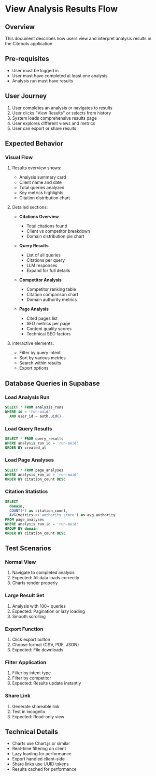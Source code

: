 # View Analysis Results Flow

## Overview
This document describes how users view and interpret analysis results in the Citebots application.

## Pre-requisites
- User must be logged in
- User must have completed at least one analysis
- Analysis run must have results

## User Journey
1. User completes an analysis or navigates to results
2. User clicks "View Results" or selects from history
3. System loads comprehensive results page
4. User explores different views and metrics
5. User can export or share results

## Expected Behavior

### Visual Flow
1. Results overview shows:
   - Analysis summary card
   - Client name and date
   - Total queries analyzed
   - Key metrics highlights
   - Citation distribution chart

2. Detailed sections:
   - **Citations Overview**
     - Total citations found
     - Client vs competitor breakdown
     - Domain distribution pie chart
   
   - **Query Results**
     - List of all queries
     - Citations per query
     - LLM responses
     - Expand for full details
   
   - **Competitor Analysis**
     - Competitor ranking table
     - Citation comparison chart
     - Domain authority metrics
   
   - **Page Analysis**
     - Cited pages list
     - SEO metrics per page
     - Content quality scores
     - Technical SEO factors

3. Interactive elements:
   - Filter by query intent
   - Sort by various metrics
   - Search within results
   - Export options

## Database Queries in Supabase

### Load Analysis Run
```sql
SELECT * FROM analysis_runs 
WHERE id = 'run-uuid' 
  AND user_id = auth.uid()
```

### Load Query Results
```sql
SELECT * FROM query_results 
WHERE analysis_run_id = 'run-uuid'
ORDER BY created_at
```

### Load Page Analyses
```sql
SELECT * FROM page_analyses 
WHERE analysis_run_id = 'run-uuid'
ORDER BY citation_count DESC
```

### Citation Statistics
```sql
SELECT 
  domain,
  COUNT(*) as citation_count,
  AVG(metrics->>'authority_score') as avg_authority
FROM page_analyses
WHERE analysis_run_id = 'run-uuid'
GROUP BY domain
ORDER BY citation_count DESC
```

## Test Scenarios

### Normal View
1. Navigate to completed analysis
2. Expected: All data loads correctly
3. Charts render properly

### Large Result Set
1. Analysis with 100+ queries
2. Expected: Pagination or lazy loading
3. Smooth scrolling

### Export Function
1. Click export button
2. Choose format (CSV, PDF, JSON)
3. Expected: File downloads

### Filter Application
1. Filter by intent type
2. Filter by competitor
3. Expected: Results update instantly

### Share Link
1. Generate shareable link
2. Test in incognito
3. Expected: Read-only view

## Technical Details
- Charts use Chart.js or similar
- Real-time filtering on client
- Lazy loading for performance
- Export handled client-side
- Share links use UUID tokens
- Results cached for performance